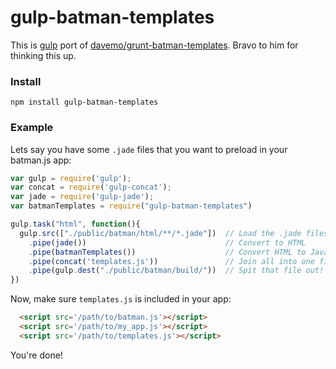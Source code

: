 # gulp-batman-templates

This is [gulp](http://gulpjs.com/) port of [davemo/grunt-batman-templates](https://github.com/davemo/grunt-batman-templates). Bravo to him for thinking this up.

### Install

`npm install gulp-batman-templates`

### Example

Lets say you have some `.jade` files that you want to preload in your batman.js app:

```javascript
var gulp = require('gulp');
var concat = require('gulp-concat');
var jade = require('gulp-jade');
var batmanTemplates = require("gulp-batman-templates")

gulp.task("html", function(){
  gulp.src(["./public/batman/html/**/*.jade"])  // Load the .jade files
    .pipe(jade())                               // Convert to HTML
    .pipe(batmanTemplates())                    // Convert HTML to JavaScript for Batman.HTMLStore
    .pipe(concat('templates.js'))               // Join all into one file
    .pipe(gulp.dest("./public/batman/build/"))  // Spit that file out!
})
```

Now, make sure `templates.js` is included in your app:

```html
  <script src='/path/to/batman.js'></script>
  <script src='/path/to/my_app.js'></script>
  <script src='/path/to/templates.js'></script>
```

You're done!
